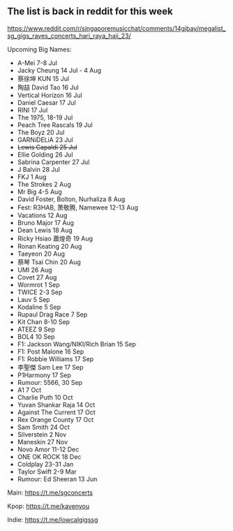 ## The list is back in reddit for this week

<https://www.reddit.com/r/singaporemusicchat/comments/14gjbay/megalist_sg_gigs_raves_concerts_hari_raya_haji_23/>

Upcoming Big Names: 

- A-Mei 7-8 Jul 
- Jacky Cheung 14 Jul - 4 Aug
- 蔡徐坤 KUN 15 Jul
- 陶喆 David Tao 16 Jul
- Vertical Horizon 16 Jul 
- Daniel Caesar 17 Jul
- RINI 17 Jul
- The 1975, 18-19 Jul
- Peach Tree Rascals 19 Jul
- The Boyz 20 Jul
- GARNiDELiA 23 Jul
- ~~Lewis Capaldi 25 Jul~~
- Ellie Golding 26 Jul
- Sabrina Carpenter 27 Jul
- J Balvin 28 Jul
- FKJ 1 Aug
- The Strokes 2 Aug
- Mr Big 4-5 Aug
- David Foster, Bolton, Nurhaliza 8 Aug
- Fest: R3HAB, 萧敬腾, Namewee 12-13 Aug
- Vacations 12 Aug
- Bruno Major 17 Aug
- Dean Lewis 18 Aug
- Ricky Hsiao 蕭煌奇 19 Aug
- Ronan Keating 20 Aug
- Taeyeon 20 Aug
- 蔡琴 Tsai Chin 20 Aug
- UMI 26 Aug
- Covet 27 Aug
- Wormrot 1 Sep
- TWICE 2-3 Sep
- Lauv 5 Sep
- Kodaline 5 Sep
- Rupaul Drag Race 7 Sep
- Kit Chan 8-10 Sep
- ATEEZ 9 Sep
- BOL4 10 Sep
- F1: Jackson Wang/NIKI/Rich Brian 15 Sep
- F1: Post Malone 16 Sep
- F1: Robbie Williams 17 Sep
- 李聖傑 Sam Lee 17 Sep
- P1Harmony 17 Sep
- Rumour: 5566, 30 Sep
- A1 7 Oct
- Charlie Puth 10 Oct
- Yuvan Shankar Raja 14 Oct
- Against The Current 17 Oct
- Rex Orange County 17 Oct
- Sam Smith 24 Oct
- Silverstein 2 Nov
- Maneskin 27 Nov
- Novo Amor 11-12 Dec
- ONE OK ROCK 18 Dec
- Coldplay 23-31 Jan
- Taylor Swift 2-9 Mar
- Rumour: Ed Sheeran 13 Jun

Main: https://t.me/sgconcerts

Kpop: https://t.me/kavenyou
 
Indie: https://t.me/lowcalgigssg
